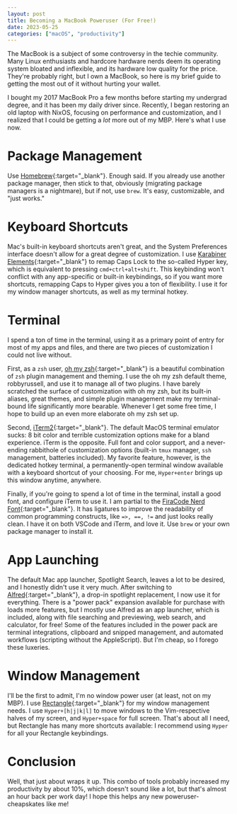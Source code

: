 ```yaml
---
layout: post
title: Becoming a MacBook Poweruser (For Free!)
date: 2023-05-25
categories: ["macOS", "productivity"]
---
```

The MacBook is a subject of some controversy in the techie community. Many Linux enthusiasts and hardcore hardware nerds deem its operating system bloated and inflexible, and its hardware low quality for the price. They're probably right, but I own a MacBook, so here is my brief guide to getting the most out of it without hurting your wallet.

I bought my 2017 MacBook Pro a few months before starting my undergrad degree, and it has been my daily driver since. Recently, I began restoring an old laptop with NixOS, focusing on performance and customization, and I realized that I could be getting a _lot_ more out of my MBP. Here's what I use now.

# Package Management

Use [Homebrew](https://brew.sh/){:target="_blank"}. Enough said. If you already use another package manager, then stick to that, obviously (migrating package managers is a nightmare), but if not, use `brew`. It's easy, customizable, and "just works."

# Keyboard Shortcuts

Mac's built-in keyboard shortcuts aren't great, and the System Preferences interface doesn't allow for a great degree of customization. I use [Karabiner Elements](https://karabiner-elements.pqrs.org/){:target="_blank"} to remap Caps Lock to the so-called Hyper key, which is equivalent to pressing `cmd+ctrl+alt+shift`. This keybinding won't conflict with any app-specific or built-in keybindings, so if you want more shortcuts, remapping Caps to Hyper gives you a ton of flexibility. I use it for my window manager shortcuts, as well as my terminal hotkey.

# Terminal

I spend a ton of time in the terminal, using it as a primary point of entry for most of my apps and files, and there are two pieces of customization I could not live without.

First, as a `zsh` user, [oh my zsh](https://ohmyz.sh/){:target="_blank"} is a beautiful combination of `zsh` plugin management and theming. I use the oh my zsh default theme, robbyrussell, and use it to manage all of two plugins. I have barely scratched the surface of customization with oh my zsh, but its built-in aliases, great themes, and simple plugin management make my terminal-bound life significantly more bearable. Whenever I get some free time, I hope to build up an even more elaborate oh my zsh set up.

Second, [iTerm2](https://iterm2.com){:target="_blank"}. The default MacOS terminal emulator sucks: 8 bit color and terrible customization options make for a bland experience. iTerm is the opposite. Full font and color support, and a never-ending rabbithole of customization options (built-in `tmux` manager, `ssh` management, batteries included). My favorite feature, however, is the dedicated hotkey terminal, a permanently-open terminal window available with a keyboard shortcut of your choosing. For me, `Hyper+enter` brings up this window anytime, anywhere.

Finally, if you're going to spend a lot of time in the terminal, install a good font, and configure iTerm to use it. I am partial to the [FiraCode Nerd Font](https://github.com/tonsky/FiraCode){:target="_blank"}. It has ligatures to improve the readability of common programming constructs, like `=>, ==, !=` and just looks really clean. I have it on both VSCode and iTerm, and love it. Use `brew` or your own package manager to install it.

# App Launching

The default Mac app launcher, Spotlight Search, leaves a lot to be desired, and I honestly didn't use it very much. After switching to [Alfred](https://www.alfredapp.com/){:target="_blank"}, a drop-in spotlight replacement, I now use it for everything. There is a "power pack" expansion available for purchase with loads more features, but I mostly use Alfred as an app launcher, which is included, along with file searching and previewing, web search, and calculator, for free! Some of the features included in the power pack are terminal integrations, clipboard and snipped management, and automated workflows (scripting without the AppleScript). But I'm cheap, so I forego these luxeries.

# Window Management

I'll be the first to admit, I'm no window power user (at least, not on my MBP). I use [Rectangle](https://rectangleapp.com/){:target="_blank"} for my window management needs. I use `Hyper+[h|j|k|l]` to move windows to the Vim-respective halves of my screen, and `Hyper+space` for full screen. That's about all I need, but Rectangle has many more shortcuts available: I recommend using `Hyper` for all your Rectangle keybindings.

# Conclusion

Well, that just about wraps it up. This combo of tools probably increased my productivity by about 10%, which doesn't sound like a lot, but that's almost an hour back per work day! I hope this helps any new poweruser-cheapskates like me!
